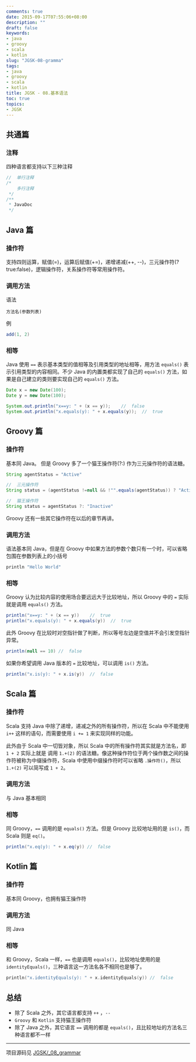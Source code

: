 ```yaml
---
comments: true
date: 2015-09-17T07:55:06+08:00
description: ""
draft: false
keywords:
- java
- groovy
- scala
- kotlin
slug: "JGSK-08-gramma"
tags:
- java
- groovy
- scala
- kotlin
title: JGSK - 08.基本语法
toc: true
topics:
- JGSK
---
```


## 共通篇

### 注释

四种语言都支持以下三种注释

```java
//  单行注释
/*
    多行注释
 */
/**
 * JavaDoc
 */
```

<!--more-->

## Java 篇

### 操作符

支持四则运算，赋值(=)，运算后赋值(+=)，递增递减(++, --)，三元操作符(?true:false)，逻辑操作符，关系操作符等常用操作符。

### 调用方法

语法

```
方法名(参数列表)
```

例

```java
add(1, 2)
```

### 相等

Java 使用 `==` 表示基本类型的值相等及引用类型的地址相等，用方法 `equals()` 表示引用类型的内容相同。不少 Java 的内置类都实现了自己的 `equals()` 方法，如果是自己建立的类则要实现自己的 `equals()` 方法。

```java
Date x = new Date(100);
Date y = new Date(100);

System.out.println("x==y: " + (x == y));    //  false
System.out.println("x.equals(y): " + x.equals(y));  //  true
```

## Groovy 篇

### 操作符

基本同 Java。 但是 Groovy 多了一个猫王操作符(?:) 作为三元操作符的语法糖。

```groovy
String agentStatus = "Active"

//  三元操作符
String status = (agentStatus !=null && !"".equals(agentStatus)) ? "Active" : "Inactive"

//  猫王操作符
String status = agentStatus ?: "Inactive"
```

Groovy 还有一些其它操作符在以后的章节再讲。

### 调用方法

语法基本同 Java，但是在 Groovy 中如果方法的参数个数只有一个时，可以省略包围在参数列表上的小括号

```groovy
println "Hello World"
```

### 相等

Groovy 认为比较内容的使用场合要远远大于比较地址，所以 Groovy 中的 `=` 实际就是调用 `equals()` 方法。

```groovy
println("x==y: " + (x == y))    //  true
println("x.equals(y): " + x.equals(y))  //  true
```

此外 Groovy 在比较时对空指针做了判断，所以等号左边是空值并不会引发空指针异常。

```groovy
println(null == 10) //  false
```

如果你希望调用 Java 版本的 `=` 比较地址，可以调用 `is()` 方法。

```groovy
println("x.is(y): " + x.is(y))  //  false
```

## Scala 篇

### 操作符

Scala 支持 Java 中除了递增，递减之外的所有操作符，所以在 Scala 中不能使用 `i++` 这样的语句，而需要使用 `i += 1` 来实现同样的功能。

此外由于 Scala 中一切皆对象，所以 Scala 中的所有操作符其实就是方法名，即 `1 + 2` 实际上就是 调用 `1.+(2)` 的语法糖。像这种操作符位于两个操作数之间的操作符被称为中缀操作符，Scala 中使用中缀操作符时可以省略 `.操作符()`，所以 `1.+(2)` 可以简写成 `1 + 2`。

### 调用方法

与 Java 基本相同

### 相等

同 Groovy，`==` 调用的是 `equals()` 方法。但是 Groovy 比较地址用的是 `is()`，而 Scala 则是 `eq()`。

```scala
println("x.eq(y): " + x.eq(y)) //  false
```

## Kotlin 篇

### 操作符

基本同 Groovy，也拥有猫王操作符

### 调用方法

同 Java

### 相等

和 Groovy，Scala 一样，`==` 也是调用 `equals()`，比较地址使用的是 `identityEquals()`，三种语言这一方法名各不相同也是够了。

```kotlin
println("x.identityEquals(y): " + x.identityEquals(y)) //  false
```


## 总结

- 除了 Scala 之外，其它语言都支持 `++` ，`--`
- `Groovy` 和 `Kotlin` 支持猫王操作符
- 除了 Java 之外，其它语言 `==` 调用的都是 `equals()`，且比较地址的方法名三种语言都不一样


---

项目源码见 [JGSK/_08_grammar](https://github.com/SidneyXu/JGSK)
